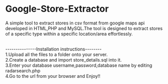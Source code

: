 # Google-Store-Extractor

  A simple tool to extract stores in csv format from google maps api developed in HTML,PHP and MySQL.The tool is designed to extract stores of a specific type within a specific location/area effortlessly.<br/><br/>
  
  ---------------Installation instructions--------<br/>
  1.Upload all the files to a folder onto your server.<br/>
  2.Create a database and import store_details.sql into it.<br/>
  3.Enter your database username,password,database name by editing radarsearch.php<br/>
  4.Go to the url from your browser and Enjoy!! <br/>
  
